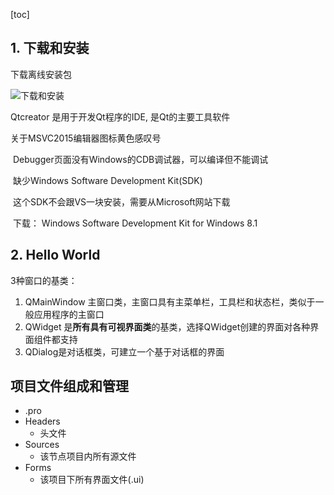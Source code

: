 [toc]

## 1. 下载和安装

下载离线安装包

![下载和安装](C:\Users\catmi\AppData\Roaming\Typora\typora-user-images\image-20200515110945980.png)	

Qtcreator 是用于开发Qt程序的IDE, 是Qt的主要工具软件

关于MSVC2015编辑器图标黄色感叹号

​	Debugger页面没有Windows的CDB调试器，可以编译但不能调试

​	缺少Windows Software Development Kit(SDK)

​	这个SDK不会跟VS一块安装，需要从Microsoft网站下载

​	下载： Windows Software Development Kit for Windows 8.1

## 2. Hello World

3种窗口的基类：

1. QMainWindow 主窗口类，主窗口具有主菜单栏，工具栏和状态栏，类似于一般应用程序的主窗口
2. QWidget 是**所有具有可视界面类**的基类，选择QWidget创建的界面对各种界面组件都支持
3. QDialog是对话框类，可建立一个基于对话框的界面

## 项目文件组成和管理

- .pro
- Headers
  - 头文件
- Sources
  - 该节点项目内所有源文件
- Forms
  - 该项目下所有界面文件(.ui)